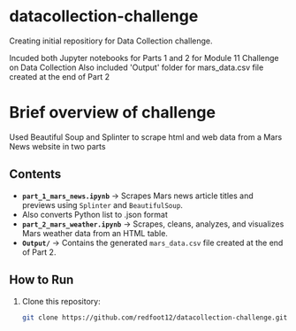 # datacollection-challenge
Creating initial repositiory for Data Collection challenge.

Incuded both Jupyter notebooks for Parts 1 and 2 for Module 11 Challenge on Data Collection
Also included 'Output' folder for mars_data.csv file created at the end of Part 2

# Brief overview of challenge
Used Beautiful Soup and Splinter to scrape html and web data from a Mars News website in two parts
##  Contents  
- **`part_1_mars_news.ipynb`** → Scrapes Mars news article titles and previews using `Splinter` and `BeautifulSoup`.
- Also converts Python list to .json format
- **`part_2_mars_weather.ipynb`** → Scrapes, cleans, analyzes, and visualizes Mars weather data from an HTML table.  
- **`Output/`** → Contains the generated `mars_data.csv` file created at the end of Part 2.  

## How to Run  
1. Clone this repository:  
   ```bash
   git clone https://github.com/redfoot12/datacollection-challenge.git
